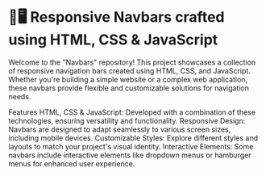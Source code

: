 # 🚀🖥️ Responsive Navbars crafted using HTML, CSS & JavaScript

Welcome to the "Navbars" repository! This project showcases a collection of responsive navigation bars created using HTML, CSS, and JavaScript. 
Whether you're building a simple website or a complex web application, these navbars provide flexible and customizable solutions for navigation needs.

Features
HTML, CSS & JavaScript: Developed with a combination of these technologies, ensuring versatility and functionality.
Responsive Design: Navbars are designed to adapt seamlessly to various screen sizes, including mobile devices.
Customizable Styles: Explore different styles and layouts to match your project's visual identity.
Interactive Elements: Some navbars include interactive elements like dropdown menus or hamburger menus for enhanced user experience.
